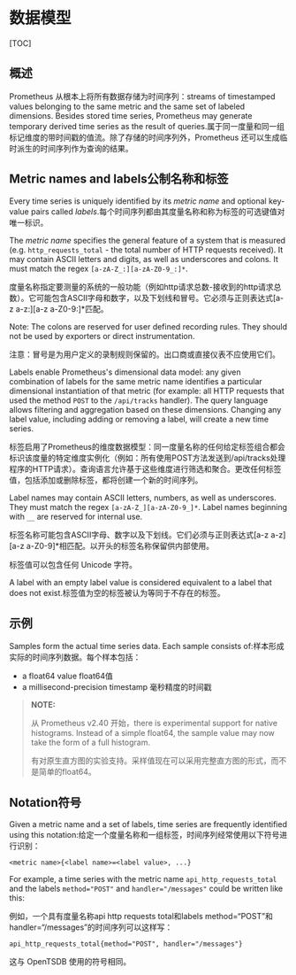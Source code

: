 # 数据模型

[TOC]

## 概述

Prometheus 从根本上将所有数据存储为时间序列：streams of timestamped values belonging to the same metric and the same set of labeled dimensions. Besides stored time series, Prometheus may generate temporary derived time series as the result of queries.属于同一度量和同一组标记维度的带时间戳的值流。除了存储的时间序列外，Prometheus 还可以生成临时派生的时间序列作为查询的结果。

## Metric names and labels公制名称和标签

Every time series is uniquely identified by its *metric name* and optional key-value pairs called *labels*.每个时间序列都由其度量名称和称为标签的可选键值对唯一标识。

The *metric name* specifies the general feature of a system that is measured (e.g. `http_requests_total` - the total number of HTTP requests received). It may contain ASCII letters and digits, as well as underscores and colons. It must match the regex `[a-zA-Z_:][a-zA-Z0-9_:]*`.

度量名称指定要测量的系统的一般功能（例如http请求总数-接收到的http请求总数）。它可能包含ASCII字母和数字，以及下划线和冒号。它必须与正则表达式[a-z a-z:][a-z a-Z0-9:]*匹配。

Note: The colons are reserved for user defined recording rules. They should not be used by exporters or direct instrumentation.

注意：冒号是为用户定义的录制规则保留的。出口商或直接仪表不应使用它们。

Labels enable Prometheus's dimensional data model: any given combination of labels for the same metric name identifies a particular dimensional instantiation of that metric (for example: all HTTP requests that used the method `POST` to the `/api/tracks` handler). The query language allows filtering and aggregation based on these dimensions. Changing any label value, including adding or removing a label, will create a new time series.

标签启用了Prometheus的维度数据模型：同一度量名称的任何给定标签组合都会标识该度量的特定维度实例化（例如：所有使用POST方法发送到/api/tracks处理程序的HTTP请求）。查询语言允许基于这些维度进行筛选和聚合。更改任何标签值，包括添加或删除标签，都将创建一个新的时间序列。

Label names may contain ASCII letters, numbers, as well as underscores. They must match the regex `[a-zA-Z_][a-zA-Z0-9_]*`. Label names beginning with `__` are reserved for internal use.

标签名称可能包含ASCII字母、数字以及下划线。它们必须与正则表达式[a-z a-z][a-z a-Z0-9]*相匹配。以开头的标签名称保留供内部使用。

标签值可以包含任何 Unicode 字符。

A label with an empty label value is considered equivalent to a label that does not exist.标签值为空的标签被认为等同于不存在的标签。

## 示例

Samples form the actual time series data. Each sample consists of:样本形成实际的时间序列数据。每个样本包括：

- a float64 value float64值
- a millisecond-precision timestamp 毫秒精度的时间戳

> **NOTE:** 
>
> 从 Prometheus v2.40 开始，there is experimental support for native histograms. Instead of a simple float64, the sample value may now take the form of a full histogram.
>
> 有对原生直方图的实验支持。采样值现在可以采用完整直方图的形式，而不是简单的float64。

## Notation符号

Given a metric name and a set of labels, time series are frequently identified using this notation:给定一个度量名称和一组标签，时间序列经常使用以下符号进行识别：

```
<metric name>{<label name>=<label value>, ...}
```

For example, a time series with the metric name `api_http_requests_total` and the labels `method="POST"` and `handler="/messages"` could be written like this:

例如，一个具有度量名称api http requests total和labels method=“POST”和handler=“/messages”的时间序列可以这样写：

```
api_http_requests_total{method="POST", handler="/messages"}
```

这与 OpenTSDB 使用的符号相同。